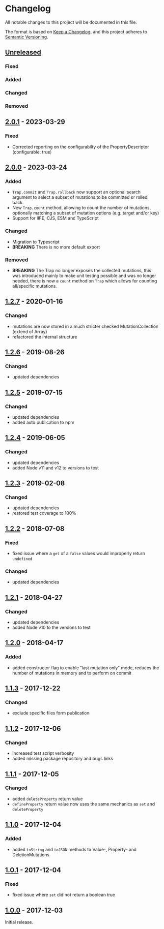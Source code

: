 # Changelog
All notable changes to this project will be documented in this file.

The format is based on [Keep a Changelog](https://keepachangelog.com/en/1.0.0/),
and this project adheres to [Semantic Versioning](https://semver.org/spec/v2.0.0.html).

## [Unreleased]

### Fixed
### Added
### Changed
### Removed


## [2.0.1] - 2023-03-29

### Fixed
- Corrected reporting on the configurabilty of the PropertyDescriptor (configurable: true)


## [2.0.0] - 2023-03-24

### Added
- `Trap.commit` and `Trap.rollback` now support an optional search argument to select a subset of mutations to be committed or rolled back.
- New `Trap.count` method, allowing to count the number of mutations, optionally matching a subset of mutation options (e.g. target and/or key)
- Support for IIFE, CJS, ESM and TypeScript

### Changed
- Migration to Typescript
- **BREAKING** There is no more default export

### Removed
- **BREAKING** The Trap no longer exposes the collected mutations, this was introduced mainly to make unit testing possible and was no longer needed, there is now a `count` method on `Trap` which allows for counting all/specific mutations.


## [1.2.7] - 2020-01-16

### Changed
- mutations are now stored in a much stricter checked MutationCollection (extend of Array)
- refactored the internal structure


## [1.2.6] - 2019-08-26

### Changed
- updated dependencies


## [1.2.5] - 2019-07-15

### Changed
- updated dependencies
- added auto publication to npm


## [1.2.4] - 2019-06-05

### Changed
- updated dependencies
- added Node v11 and v12 to versions to test

## [1.2.3] - 2019-02-08

### Changed
- updated dependencies
- restored test coverage to 100%


## [1.2.2] - 2018-07-08

### Fixed
- fixed issue where a `get` of a `false` values would improperly return `undefined`

### Changed
- updated dependencies


## [1.2.1] - 2018-04-27

### Changed
- updated dependencies
- added Node v10 to the versions to test


## [1.2.0] - 2018-04-17

### Added
- added constructor flag to enable "last mutation only" mode, reduces the number of mutations in memory and to perform on commit


## [1.1.3] - 2017-12-22

### Changed
- exclude specific files form publication


## [1.1.2] - 2017-12-06

### Changed
- increased test script verbosity
- added missing package repository and bugs links


## [1.1.1] - 2017-12-05

### Changed
- added `deleteProperty` return value
- `defineProperty` return value now uses the same mechanics as `set` and `deleteProperty`


## [1.1.0] - 2017-12-04

### Added
- added `toString` and `toJSON` methods to Value-, Property- and DeletionMutations


## [1.0.1] - 2017-12-04

### Fixed
- fixed issue where `set` did not return a boolean true


## [1.0.0] - 2017-12-03

Initial release.


[Unreleased]: https://github.com/konfirm/node-trap/compare/v2.0.1...HEAD
[2.0.1]: https://github.com/konfirm/node-trap/compare/v2.0.0...v2.0.1
[2.0.0]: https://github.com/konfirm/node-trap/compare/v1.2.7...v2.0.0
[1.2.7]: https://github.com/konfirm/node-trap/compare/v1.2.6...v1.2.7
[1.2.6]: https://github.com/konfirm/node-trap/compare/v1.2.5...v1.2.6
[1.2.5]: https://github.com/konfirm/node-trap/compare/v1.2.4...v1.2.5
[1.2.4]: https://github.com/konfirm/node-trap/compare/v1.2.3...v1.2.4
[1.2.3]: https://github.com/konfirm/node-trap/compare/v1.2.2...v1.2.3
[1.2.2]: https://github.com/konfirm/node-trap/compare/v1.2.1...v1.2.2
[1.2.1]: https://github.com/konfirm/node-trap/compare/v1.2.0...v1.2.1
[1.2.0]: https://github.com/konfirm/node-trap/compare/v1.1.3...v1.2.0
[1.1.3]: https://github.com/konfirm/node-trap/compare/v1.1.2...v1.1.3
[1.1.2]: https://github.com/konfirm/node-trap/compare/v1.1.1...v1.1.2
[1.1.1]: https://github.com/konfirm/node-trap/compare/v1.1.0...v1.1.1
[1.1.0]: https://github.com/konfirm/node-trap/compare/v1.0.1...v1.1.0
[1.0.1]: https://github.com/konfirm/node-trap/compare/v1.0.0...v1.0.1
[1.0.0]: https://github.com/konfirm/node-trap/releases/tag/v1.0.0


